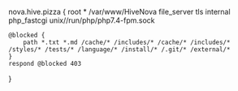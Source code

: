 
nova.hive.pizza {
    root * /var/www/HiveNova
    file_server
    tls internal
    php_fastcgi unix//run/php/php7.4-fpm.sock


    @blocked {
        path *.txt *.md /cache/* /includes/* /cache/* /includes/* /styles/* /tests/* /language/* /install/* /.git/* /external/*
    }
    respond @blocked 403
}

